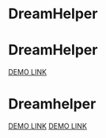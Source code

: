# DreamHelper

# DreamHelper

 [DEMO LINK](https://nataliatopornitska.github.io/dream-helper/)

# Dreamhelper

[DEMO LINK](https://nataliatopornitska.github.io/dream-helper)
 [DEMO LINK](https://nataliatopornitska.github.io/dream-helper/)
